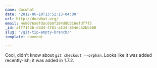 ```yaml
---
name: docwhat
date: '2012-06-10T13:52:13-04:00'
url: http://docwhat.org/
email: 4e8076a0fdac6b8f284d8b316efdf7f3
_id: aff71436-d3d4-4f81-a134-854ec52bb560
slug: "/git-tip-empty-branch/"
template: comment

---
```


Cool, didn't know about <code>git checkout --orphan</code>. Looks like it was added recently-ish; it was added in 1.7.2.
